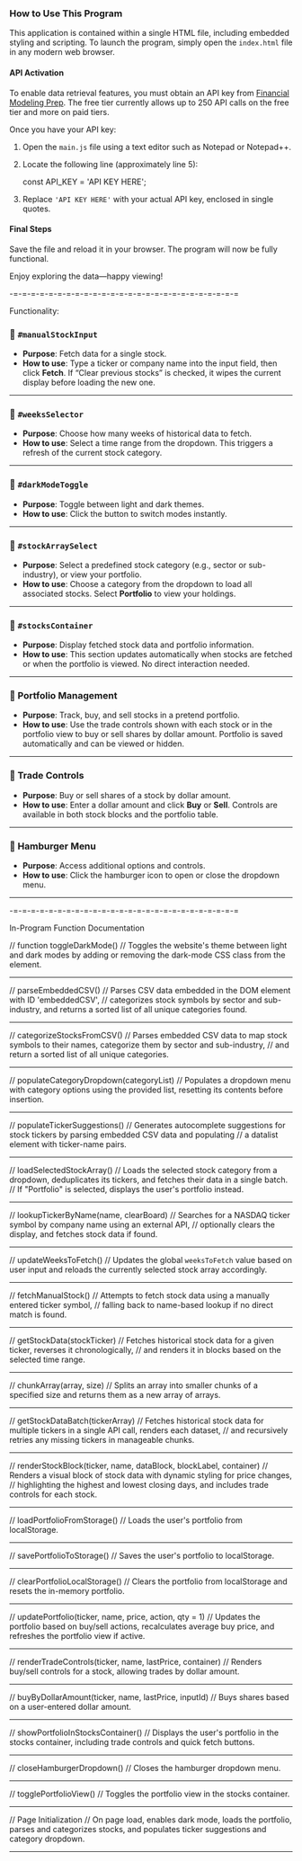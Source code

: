 ### How to Use This Program

This application is contained within a single HTML file, including embedded styling and scripting. To launch the program, simply open the `index.html` file in any modern web browser.

#### API Activation

To enable data retrieval features, you must obtain an API key from [Financial Modeling Prep](https://financialmodelingprep.com). The free tier currently allows up to 250 API calls on the free tier and more on paid tiers.

Once you have your API key:

1. Open the `main.js` file using a text editor such as Notepad or Notepad++.
2. Locate the following line (approximately line 5):

   const API_KEY = 'API KEY HERE';

3. Replace `'API KEY HERE'` with your actual API key, enclosed in single quotes.

#### Final Steps

Save the file and reload it in your browser. The program will now be fully functional.

Enjoy exploring the data—happy viewing!

-=-=-=-=-=-=-=-=-=-=-=-=-=-=-=-=-=-=-=-=-=-=-=-=-=-=

Functionality:

### 🔹 `#manualStockInput`
- **Purpose**: Fetch data for a single stock.
- **How to use**: Type a ticker or company name into the input field, then click **Fetch**. If “Clear previous stocks” is checked, it wipes the current display before loading the new one.

---

### 🔹 `#weeksSelector`
- **Purpose**: Choose how many weeks of historical data to fetch.
- **How to use**: Select a time range from the dropdown. This triggers a refresh of the current stock category.

---

### 🔹 `#darkModeToggle`
- **Purpose**: Toggle between light and dark themes.
- **How to use**: Click the button to switch modes instantly.

---

### 🔹 `#stockArraySelect`
- **Purpose**: Select a predefined stock category (e.g., sector or sub-industry), or view your portfolio.
- **How to use**: Choose a category from the dropdown to load all associated stocks. Select **Portfolio** to view your holdings.

---

### 🔹 `#stocksContainer`
- **Purpose**: Display fetched stock data and portfolio information.
- **How to use**: This section updates automatically when stocks are fetched or when the portfolio is viewed. No direct interaction needed.

---

### 🔹 Portfolio Management
- **Purpose**: Track, buy, and sell stocks in a pretend portfolio.
- **How to use**: Use the trade controls shown with each stock or in the portfolio view to buy or sell shares by dollar amount. Portfolio is saved automatically and can be viewed or hidden.

---

### 🔹 Trade Controls
- **Purpose**: Buy or sell shares of a stock by dollar amount.
- **How to use**: Enter a dollar amount and click **Buy** or **Sell**. Controls are available in both stock blocks and the portfolio table.

---

### 🔹 Hamburger Menu
- **Purpose**: Access additional options and controls.
- **How to use**: Click the hamburger icon to open or close the dropdown menu.

---

-=-=-=-=-=-=-=-=-=-=-=-=-=-=-=-=-=-=-=-=-=-=-=-=-=-=

In-Program Function Documentation

//  function toggleDarkMode()
//  Toggles the website's theme between light and dark modes by adding or removing the dark-mode CSS class from the <body> element.

---

//  parseEmbeddedCSV()
//  Parses CSV data embedded in the DOM element with ID 'embeddedCSV',
//  categorizes stock symbols by sector and sub-industry, and returns a sorted list of all unique categories found.

---

// categorizeStocksFromCSV()
// Parses embedded CSV data to map stock symbols to their names, categorize them by sector and sub-industry,
// and return a sorted list of all unique categories.

---

// populateCategoryDropdown(categoryList)
// Populates a dropdown menu with category options using the provided list, resetting its contents before insertion.

---

// populateTickerSuggestions()
//  Generates autocomplete suggestions for stock tickers by parsing embedded CSV data and populating
//  a datalist element with ticker-name pairs.

---

//  loadSelectedStockArray()
//  Loads the selected stock category from a dropdown, deduplicates its tickers, and fetches their data in a single batch.
//  If "Portfolio" is selected, displays the user's portfolio instead.

---

//  lookupTickerByName(name, clearBoard)
//  Searches for a NASDAQ ticker symbol by company name using an external API,
//  optionally clears the display, and fetches stock data if found.

---

//  updateWeeksToFetch()
//  Updates the global `weeksToFetch` value based on user input and reloads the currently selected stock array accordingly.

---

//  fetchManualStock()
//  Attempts to fetch stock data using a manually entered ticker symbol,
//  falling back to name-based lookup if no direct match is found.

---

// getStockData(stockTicker)
// Fetches historical stock data for a given ticker, reverses it chronologically,
// and renders it in blocks based on the selected time range.

---

//  chunkArray(array, size)
//  Splits an array into smaller chunks of a specified size and returns them as a new array of arrays.

---

//  getStockDataBatch(tickerArray)
//  Fetches historical stock data for multiple tickers in a single API call, renders each dataset,
//  and recursively retries any missing tickers in manageable chunks.

---

//  renderStockBlock(ticker, name, dataBlock, blockLabel, container)
//  Renders a visual block of stock data with dynamic styling for price changes,
//  highlighting the highest and lowest closing days, and includes trade controls for each stock.

---

//  loadPortfolioFromStorage()
//  Loads the user's portfolio from localStorage.

---

//  savePortfolioToStorage()
//  Saves the user's portfolio to localStorage.

---

//  clearPortfolioLocalStorage()
//  Clears the portfolio from localStorage and resets the in-memory portfolio.

---

//  updatePortfolio(ticker, name, price, action, qty = 1)
//  Updates the portfolio based on buy/sell actions, recalculates average buy price, and refreshes the portfolio view if active.

---

//  renderTradeControls(ticker, name, lastPrice, container)
//  Renders buy/sell controls for a stock, allowing trades by dollar amount.

---

//  buyByDollarAmount(ticker, name, lastPrice, inputId)
//  Buys shares based on a user-entered dollar amount.

---

//  showPortfolioInStocksContainer()
//  Displays the user's portfolio in the stocks container, including trade controls and quick fetch buttons.

---

//  closeHamburgerDropdown()
//  Closes the hamburger dropdown menu.

---

//  togglePortfolioView()
//  Toggles the portfolio view in the stocks container.

---

//  Page Initialization
//  On page load, enables dark mode, loads the portfolio, parses and categorizes stocks, and populates ticker suggestions and category dropdown.

---

